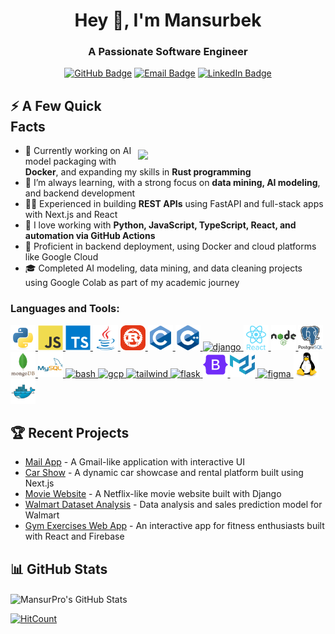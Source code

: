 <h1 align="center">Hey 👋, I'm Mansurbek</h1>
<h3 align="center">A Passionate Software Engineer</h3>

<p align="center">
  <a href="https://github.com/MansurPro"><img src="https://img.shields.io/badge/-@MansurPro-181717?style=flat-square&logo=github" alt="GitHub Badge"></a>
  <a href="mailto:mansurbek.career@gmail.com"><img src="https://img.shields.io/badge/Email-mansurbek.career@gmail.com-D14836?style=flat-square&logo=Gmail&logoColor=white" alt="Email Badge"></a>
  <a href="https://www.linkedin.com/in/mansurbek/"><img src="https://img.shields.io/badge/-@mansurbek-0077B5?style=flat-square&logo=LinkedIn&logoColor=white" alt="LinkedIn Badge"></a>
</p>

<img align="right" src="https://media1.giphy.com/media/13HgwGsXF0aiGY/giphy.gif" width="300" style="padding-top: 100px;" />

<h2>⚡ A Few Quick Facts</h2>
<ul>
  <li>🔭 Currently working on AI model packaging with <strong>Docker</strong>, and expanding my skills in <strong>Rust programming</strong></li>
  <li>🌱 I’m always learning, with a strong focus on <strong>data mining, AI modeling</strong>, and backend development</li>
  <li>👨‍💻 Experienced in building <strong>REST APIs</strong> using FastAPI and full-stack apps with Next.js and React</li>
  <li>💬 I love working with <strong>Python, JavaScript, TypeScript, React, and automation via GitHub Actions</strong></li>
  <li>🚀 Proficient in backend deployment, using Docker and cloud platforms like Google Cloud</li>
  <li>🎓 Completed AI modeling, data mining, and data cleaning projects using Google Colab as part of my academic journey</li>
</ul>

<h3 align="left">Languages and Tools:</h3>
<p align="left">
  <a href="https://www.python.org" target="_blank" rel="noreferrer"> <img src="https://raw.githubusercontent.com/devicons/devicon/master/icons/python/python-original.svg" alt="python" width="40" height="40"/> </a>
  <a href="https://developer.mozilla.org/en-US/docs/Web/JavaScript" target="_blank" rel="noreferrer"> <img src="https://raw.githubusercontent.com/devicons/devicon/master/icons/javascript/javascript-original.svg" alt="javascript" width="40" height="40"/> </a>
  <a href="https://www.typescriptlang.org/" target="_blank" rel="noreferrer"> <img src="https://raw.githubusercontent.com/devicons/devicon/master/icons/typescript/typescript-original.svg" alt="typescript" width="40" height="40"/> </a>
  <a href="https://www.java.com" target="_blank" rel="noreferrer"> <img src="https://raw.githubusercontent.com/devicons/devicon/master/icons/java/java-original.svg" alt="java" width="40" height="40"/> </a>
  <a href="https://www.rust-lang.org/" target="_blank" rel="noreferrer"> <img src="https://raw.githubusercontent.com/tandpfun/skill-icons/65dea6c4eaca7da319e552c09f4cf5a9a8dab2c8/icons/Rust.svg" alt="rust" width="40" height="40"/> </a>
  <a href="https://www.cprogramming.com/" target="_blank" rel="noreferrer"> <img src="https://raw.githubusercontent.com/devicons/devicon/master/icons/c/c-original.svg" alt="c" width="40" height="40"/> </a>
  <a href="https://www.w3schools.com/cpp/" target="_blank" rel="noreferrer"> <img src="https://raw.githubusercontent.com/devicons/devicon/master/icons/cplusplus/cplusplus-original.svg" alt="cplusplus" width="40" height="40"/> </a>
  <a href="https://www.djangoproject.com/" target="_blank" rel="noreferrer"> <img src="https://cdn.worldvectorlogo.com/logos/django.svg" alt="django" width="40" height="40"/> </a>
  <a href="https://reactjs.org/" target="_blank" rel="noreferrer"> <img src="https://raw.githubusercontent.com/devicons/devicon/master/icons/react/react-original-wordmark.svg" alt="react" width="40" height="40"/> </a>
  <a href="https://nodejs.org" target="_blank" rel="noreferrer"> <img src="https://raw.githubusercontent.com/devicons/devicon/master/icons/nodejs/nodejs-original-wordmark.svg" alt="nodejs" width="40" height="40"/> </a>
  <a href="https://www.postgresql.org" target="_blank" rel="noreferrer"> <img src="https://raw.githubusercontent.com/devicons/devicon/master/icons/postgresql/postgresql-original-wordmark.svg" alt="postgresql" width="40" height="40"/> </a>
  <a href="https://www.mongodb.com/" target="_blank" rel="noreferrer"> <img src="https://raw.githubusercontent.com/devicons/devicon/master/icons/mongodb/mongodb-original-wordmark.svg" alt="mongodb" width="40" height="40"/> </a>
  <a href="https://www.mysql.com/" target="_blank" rel="noreferrer"> <img src="https://raw.githubusercontent.com/devicons/devicon/master/icons/mysql/mysql-original-wordmark.svg" alt="mysql" width="40" height="40"/> </a>
  <a href="https://www.gnu.org/software/bash/" target="_blank" rel="noreferrer"> <img src="https://www.vectorlogo.zone/logos/gnu_bash/gnu_bash-icon.svg" alt="bash" width="40" height="40"/> </a>
  <a href="https://cloud.google.com" target="_blank" rel="noreferrer"> <img src="https://www.vectorlogo.zone/logos/google_cloud/google_cloud-icon.svg" alt="gcp" width="40" height="40"/> </a>
  <a href="https://tailwindcss.com/" target="_blank" rel="noreferrer"> <img src="https://www.vectorlogo.zone/logos/tailwindcss/tailwindcss-icon.svg" alt="tailwind" width="40" height="40"/> </a>
  <a href="https://flask.palletsprojects.com/" target="_blank" rel="noreferrer"> <img src="https://www.vectorlogo.zone/logos/pocoo_flask/pocoo_flask-icon.svg" alt="flask" width="40" height="40"/> </a>
  <a href="https://getbootstrap.com" target="_blank" rel="noreferrer"> <img src="https://raw.githubusercontent.com/devicons/devicon/master/icons/bootstrap/bootstrap-plain.svg" alt="bootstrap" width="40" height="40"/> </a>
  <a href="https://mui.com/" target="_blank" rel="noreferrer"> <img src="https://raw.githubusercontent.com/devicons/devicon/master/icons/materialui/materialui-original.svg" alt="material-ui" width="40" height="40"/> </a>
  <a href="https://www.figma.com/" target="_blank" rel="noreferrer"> <img src="https://www.vectorlogo.zone/logos/figma/figma-icon.svg" alt="figma" width="40" height="40"/> </a>
  <a href="https://www.linux.org/" target="_blank" rel="noreferrer"> <img src="https://raw.githubusercontent.com/devicons/devicon/master/icons/linux/linux-original.svg" alt="linux" width="40" height="40"/> </a>
  <a href="https://www.docker.com/" target="_blank" rel="noreferrer"> <img src="https://raw.githubusercontent.com/devicons/devicon/master/icons/docker/docker-original.svg" alt="docker" width="40" height="40"/> </a>
</p>

<h2>🏆 Recent Projects</h2>
<ul>
  <li><a href="https://github.com/MansurPro/Mail-project">Mail App</a> - A Gmail-like application with interactive UI</li>
  <li><a href="https://car-show-iota.vercel.app/">Car Show</a> - A dynamic car showcase and rental platform built using Next.js</li>
  <li><a href="https://github.com/MansurPro/Movie-Website">Movie Website</a> - A Netflix-like movie website built with Django</li>
  <li><a href="https://github.com/MansurPro/walmart_dataset">Walmart Dataset Analysis</a> - Data analysis and sales prediction model for Walmart</li>
  <li><a href="https://github.com/MansurPro/gym_exercises">Gym Exercises Web App</a> - An interactive app for fitness enthusiasts built with React and Firebase</li>
</ul>

<h2>📊 GitHub Stats</h2>
<p><img align="center" src="https://github-readme-stats-two-opal-57.vercel.app/api?username=MansurPro&show_icons=true&count_private=true" alt="MansurPro's GitHub Stats" /></p>

<p><a href="http://hits.dwyl.com/MansurPro/MansurPro.svg?style=flat-square"><img src="https://hits.dwyl.com/MansurPro/MansurPro.svg?style=flat-square" alt="HitCount"></a></p>